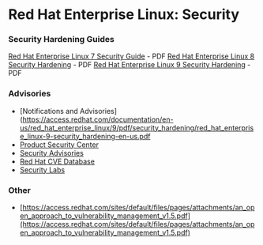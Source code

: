 # Red Hat Enterprise Linux: Security

### Security Hardening Guides
[Red Hat Enterprise Linux 7 Security Guide](https://access.redhat.com/documentation/en-us/red_hat_enterprise_linux/7/pdf/security_guide/security-guide.pdf) - PDF
[Red Hat Enterprise Linux 8 Security Hardening](https://access.redhat.com/documentation/en-us/red_hat_enterprise_linux/8/pdf/security_hardening/red_hat_enterprise_linux-8-security_hardening-en-us.pdf) - PDF
[Red Hat Enterprise Linux 9 Security Hardening](https://access.redhat.com/documentation/en-us/red_hat_enterprise_linux/9/pdf/security_hardening/red_hat_enterprise_linux-9-security_hardening-en-us.pdf) - PDF

### Advisories
- [Notifications and Advisories](https://access.redhat.com/documentation/en-us/red_hat_enterprise_linux/9/pdf/security_hardening/red_hat_enterprise_linux-9-security_hardening-en-us.pdf
- [Product Security Center](https://access.redhat.com/security/)
- [Security Advisories](https://access.redhat.com/security/security-updates/security-advisories)
- [Red Hat CVE Database](https://access.redhat.com/security/security-updates/cve)
- [Security Labs](https://access.redhat.com/security/security-updates/security-labs)

### Other
- [https://access.redhat.com/sites/default/files/pages/attachments/an_open_approach_to_vulnerability_management_v1.5.pdf](https://access.redhat.com/sites/default/files/pages/attachments/an_open_approach_to_vulnerability_management_v1.5.pdf)
